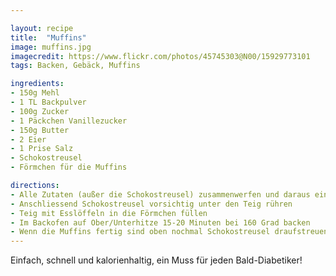 ```yaml
---

layout: recipe
title:  "Muffins"
image: muffins.jpg
imagecredit: https://www.flickr.com/photos/45745303@N00/15929773101
tags: Backen, Gebäck, Muffins

ingredients:
- 150g Mehl
- 1 TL Backpulver
- 100g Zucker
- 1 Päckchen Vanillezucker
- 150g Butter
- 2 Eier
- 1 Prise Salz
- Schokostreusel
- Förmchen für die Muffins

directions:
- Alle Zutaten (außer die Schokostreusel) zusammenwerfen und daraus einen Teig rühren
- Anschliessend Schokostreusel vorsichtig unter den Teig rühren
- Teig mit Esslöffeln in die Förmchen füllen
- Im Backofen auf Ober/Unterhitze 15-20 Minuten bei 160 Grad backen
- Wenn die Muffins fertig sind oben nochmal Schokostreusel draufstreuen
---
```


Einfach, schnell und kalorienhaltig, ein Muss für jeden Bald-Diabetiker!
